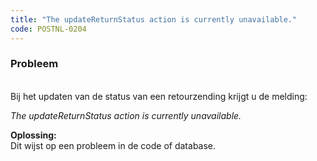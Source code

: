 ```yaml
---
title: "The updateReturnStatus action is currently unavailable."
code: POSTNL-0204
---
```



<p><h3>Probleem</h3><br>Bij het updaten van de status van een retourzending krijgt u de melding:</p>
<p><em>The updateReturnStatus action is currently unavailable.</em></p>
<p><strong>Oplossing:<br></strong>Dit wijst op een probleem in de code of database. </p>
